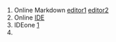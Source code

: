 1) Online Markdown [editor1](http://markdown.pioul.fr/) [editor2](https://stackedit.io/app#providerId=githubWorkspace&owner=ronitinvecc&repo=ronitinvecc.github.io&branch=master&path=ronitinvecc.github.io%2F_posts%2F)
2) Online [IDE](https://www.online-ide.com/)
3) IDEone [1](https://ideone.com/)
4) 
